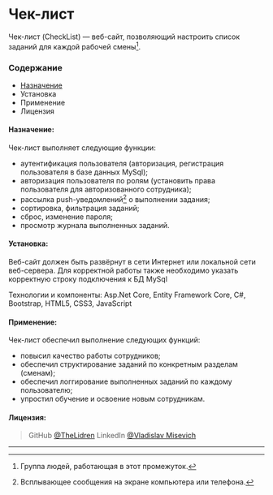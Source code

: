 # Чек-лист
Чек-лист (CheckList) — веб-сайт, позволяющий настроить список заданий для каждой рабочей смены[^1]. 
<!-- Gif-демо -->

### Содержание
- [Назначение](#why)
- Установка
- Применение
- Лицензия

#### Назначение:


Чек-лист выполняет следующие функции:
+ аутентификация пользователя (авторизация, регистрация пользователя в базе данных MySql);
+ авторизация пользователя по ролям (установить права пользователя для авторизованного сотрудника);
+ рассылка push-уведомлений[^2] о выполнении задания;
+ сортировка, фильтрация заданий;
+ сброс, изменение пароля;
+ просмотр журнала выполненных заданий.

#### Установка:
Веб-сайт должен быть развёрнут в сети Интернет или локальной сети веб-сервера.
Для корректной работы также необходимо указать корректную строку подключения к БД MySql
<!-- тут необходимо указать скрин appsettings.json -->
Технологии и компоненты: Asp.Net Core, Entity Framework Core, C#, Bootstrap, HTML5, CSS3, JavaScript

#### Применение:
Чек-лист обеспечил выполнение следующих функций:
- повысил качество работы сотрудников;
- обеспечил структирование заданий по конкретным разделам (сменам);
- обеспечил логгирование выполненных заданий по каждому пользователю;
- упростил обучение и освоение новым сотрудникам. 

#### Лицензия:

<a name="why"></a>
> GitHub [@TheLidren](fdhjfkdjfk)
LinkedIn [@Vladislav Misevich](fdhjfkdjfk)
<hr/>

[^1]: Группа людей, работающая в этот промежуток.
[^2]: Всплывающее сообщения на экране компьютера или телефона.
[^3]: что-то про push-уведомления.
